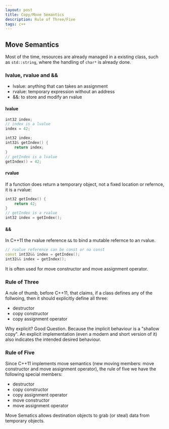 ```yaml
---
layout: post
title: Copy/Move Semantics
description: Rule of Three/Five 
tags: c++
---
```




## Move Semantics

Most of the time, resources are already managed in a existing class, such as `std::string`, where the handling of `char*` is already done. 



### lvalue, rvalue and &&

- lvalue: anything that can takes an assignment 
- rvalue: temporary expression without an address 
- &&: to store and modify an rvalue


#### lvalue

```c++ 
int32 index;
// index is a lvalue
index = 42;
```

```c++ 
int32 index;
int32& getIndex() {
    return index;
}
// getIndex is a lvalue
getIndex() = 42;
```

#### rvalue

If a function does return a temporary object, not a fixed location or refernce, it is a rvalue:

```c++ 
int32 getIndex() {
    return 42;
}
// getIndex is a rvalue
int32 index = getIndex();
```

#### &&

In C++11 the rvalue reference `&&` to bind a mutable refernce to an rvalue.  

```c++ 
// rvalue reference can be const or no const
const int32&& index = getIndex();
int32&& index = getIndex();
```

It is often used for move constructor and move assignment operator. 


### Rule of Three

A rule of thumb, before C++11, that claims, if a class defines any of the follwoing, then it should explicitly define all three:

-  destructor
-  copy constructor
-  copy assignment operator

Why explicit? Good Question. 
Because the implicit behaviour is a "shallow copy". 
An explicit implementation (even a modern and short version of it) also indicates the intended desired behaviour.    


### Rule of Five

Since C++11 implements move semantics (new moving members: move constructor and move assignment operator), the rule of five we have the following special members:

-  destructor
-  copy constructor
-  copy assignment operator
-  move constructor
-  move assignment operator

Move Sematics allows destination objects to grab (or steal) data from temporary objects. 
